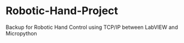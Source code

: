# Robotic-Hand-Project
Backup for Robotic Hand Control using TCP/IP between LabVIEW and Micropython
